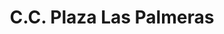 ---
title: "C.C. Plaza Las Palmeras"
url: /ciudad-guayana-puerto-ordaz/c-c-plaza-las-palmeras/
shop: Einkaufszentrum
---